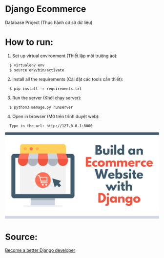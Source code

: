 # Django Ecommerce

Database Project (Thực hành cơ sở dữ liệu)

# How to run: 
  1. Set up virtual environment (Thiết lập môi trường ảo):
  ```
    $ virtualenv env
    $ source env/bin/activate  
  ```
  2. Install all the requirements (Cài đặt các tools cần thiết):
  ```
    $ pip install -r requirements.txt
  ```
  3. Run the server (Khởi chạy server):
  ```
    $ python3 manage.py runserver
  ```
  4. Open in browser (Mở trên trình duyệt web):
  ```
    Type in the url: http://127.0.0.1:8000
  ```
![alt text](https://github.com/minhld99/django-ecommerce/blob/master/thumbnail.png "Logo")

# Source:

<!--[Watch the tutorial series here](https://youtu.be/z4USlooVXG0)-->

[Become a better Django developer](https://www.justdjango.com)
